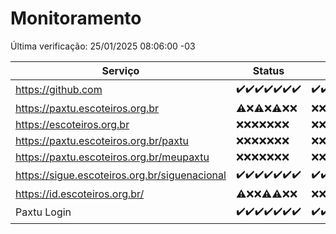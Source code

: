 # Monitoramento

Última verificação: 25/01/2025 08:06:00 -03

|Serviço|Status|Últimas 24h|
|---|---|---|
|https://github.com|<span title="2025-01-18: OK=23">✔️</span><span title="2025-01-19: OK=23">✔️</span><span title="2025-01-20: OK=23">✔️</span><span title="2025-01-21: OK=23">✔️</span><span title="2025-01-22: OK=23">✔️</span><span title="2025-01-23: OK=23">✔️</span><span title="2025-01-24: OK=10">✔️</span>|<span title="24/01/2025 08:07:00 -03 : 200">✔️</span><span title="24/01/2025 09:14:00 -03 : 200">✔️</span><span title="24/01/2025 10:14:00 -03 : 200">✔️</span><span title="24/01/2025 11:07:00 -03 : 200">✔️</span><span title="24/01/2025 12:08:00 -03 : 200">✔️</span><span title="24/01/2025 13:09:00 -03 : 200">✔️</span><span title="24/01/2025 14:07:00 -03 : 200">✔️</span><span title="24/01/2025 15:11:00 -03 : 200">✔️</span><span title="24/01/2025 16:06:00 -03 : 200">✔️</span><span title="24/01/2025 17:08:00 -03 : 200">✔️</span><span title="24/01/2025 18:06:00 -03 : 200">✔️</span><span title="24/01/2025 19:07:00 -03 : 200">✔️</span><span title="24/01/2025 20:07:00 -03 : 200">✔️</span><span title="24/01/2025 21:38:00 -03 : 200">✔️</span><span title="24/01/2025 23:02:00 -03 : 200">✔️</span><span title="25/01/2025 00:08:00 -03 : 200">✔️</span><span title="25/01/2025 01:09:00 -03 : 200">✔️</span><span title="25/01/2025 02:07:00 -03 : 200">✔️</span><span title="25/01/2025 03:10:00 -03 : 200">✔️</span><span title="25/01/2025 04:07:00 -03 : 200">✔️</span><span title="25/01/2025 05:09:00 -03 : 200">✔️</span><span title="25/01/2025 06:08:00 -03 : 200">✔️</span><span title="25/01/2025 07:07:00 -03 : 200">✔️</span><span title="25/01/2025 08:06:00 -03 : 200">✔️</span>|
|https://paxtu.escoteiros.org.br|<span title="2025-01-18: OK=1, Falhas=22">⚠️</span><span title="2025-01-19: Falhas=23">❌</span><span title="2025-01-20: OK=1, Falhas=22">⚠️</span><span title="2025-01-21: Falhas=23">❌</span><span title="2025-01-22: OK=1, Falhas=22">⚠️</span><span title="2025-01-23: Falhas=23">❌</span><span title="2025-01-24: Falhas=10">❌</span>|<span title="24/01/2025 08:07:00 -03 : 403">❌</span><span title="24/01/2025 09:14:00 -03 : 403">❌</span><span title="24/01/2025 10:14:00 -03 : 403">❌</span><span title="24/01/2025 11:07:00 -03 : 403">❌</span><span title="24/01/2025 12:08:00 -03 : 403">❌</span><span title="24/01/2025 13:09:00 -03 : 403">❌</span><span title="24/01/2025 14:07:00 -03 : 403">❌</span><span title="24/01/2025 15:11:00 -03 : 403">❌</span><span title="24/01/2025 16:06:00 -03 : 403">❌</span><span title="24/01/2025 17:08:00 -03 : 403">❌</span><span title="24/01/2025 18:06:00 -03 : 403">❌</span><span title="24/01/2025 19:07:00 -03 : 403">❌</span><span title="24/01/2025 20:07:00 -03 : 403">❌</span><span title="24/01/2025 21:38:00 -03 : 403">❌</span><span title="24/01/2025 23:02:00 -03 : 403">❌</span><span title="25/01/2025 00:08:00 -03 : 403">❌</span><span title="25/01/2025 01:09:00 -03 : 403">❌</span><span title="25/01/2025 02:07:00 -03 : 403">❌</span><span title="25/01/2025 03:10:00 -03 : 403">❌</span><span title="25/01/2025 04:07:00 -03 : 403">❌</span><span title="25/01/2025 05:09:00 -03 : 403">❌</span><span title="25/01/2025 06:08:00 -03 : 403">❌</span><span title="25/01/2025 07:07:00 -03 : 403">❌</span><span title="25/01/2025 08:06:00 -03 : 403">❌</span>|
|https://escoteiros.org.br|<span title="2025-01-18: Falhas=23">❌</span><span title="2025-01-19: Falhas=23">❌</span><span title="2025-01-20: Falhas=23">❌</span><span title="2025-01-21: Falhas=23">❌</span><span title="2025-01-22: Falhas=23">❌</span><span title="2025-01-23: Falhas=23">❌</span><span title="2025-01-24: Falhas=10">❌</span>|<span title="24/01/2025 08:07:00 -03 : 403">❌</span><span title="24/01/2025 09:14:00 -03 : 403">❌</span><span title="24/01/2025 10:14:00 -03 : 403">❌</span><span title="24/01/2025 11:07:00 -03 : 403">❌</span><span title="24/01/2025 12:08:00 -03 : 403">❌</span><span title="24/01/2025 13:09:00 -03 : 403">❌</span><span title="24/01/2025 14:07:00 -03 : 403">❌</span><span title="24/01/2025 15:11:00 -03 : 403">❌</span><span title="24/01/2025 16:06:00 -03 : 403">❌</span><span title="24/01/2025 17:08:00 -03 : 403">❌</span><span title="24/01/2025 18:07:00 -03 : 403">❌</span><span title="24/01/2025 19:07:00 -03 : 403">❌</span><span title="24/01/2025 20:07:00 -03 : 403">❌</span><span title="24/01/2025 21:38:00 -03 : 403">❌</span><span title="24/01/2025 23:02:00 -03 : 403">❌</span><span title="25/01/2025 00:08:00 -03 : 403">❌</span><span title="25/01/2025 01:09:00 -03 : 403">❌</span><span title="25/01/2025 02:07:00 -03 : 403">❌</span><span title="25/01/2025 03:10:00 -03 : 403">❌</span><span title="25/01/2025 04:07:00 -03 : 403">❌</span><span title="25/01/2025 05:09:00 -03 : 403">❌</span><span title="25/01/2025 06:08:00 -03 : 403">❌</span><span title="25/01/2025 07:07:00 -03 : 403">❌</span><span title="25/01/2025 08:06:00 -03 : 403">❌</span>|
|https://paxtu.escoteiros.org.br/paxtu|<span title="2025-01-18: Falhas=23">❌</span><span title="2025-01-19: Falhas=23">❌</span><span title="2025-01-20: Falhas=23">❌</span><span title="2025-01-21: Falhas=23">❌</span><span title="2025-01-22: Falhas=23">❌</span><span title="2025-01-23: Falhas=23">❌</span><span title="2025-01-24: Falhas=10">❌</span>|<span title="24/01/2025 08:07:00 -03 : 403">❌</span><span title="24/01/2025 09:14:00 -03 : 403">❌</span><span title="24/01/2025 10:14:00 -03 : 403">❌</span><span title="24/01/2025 11:07:00 -03 : 403">❌</span><span title="24/01/2025 12:08:00 -03 : 403">❌</span><span title="24/01/2025 13:09:00 -03 : 403">❌</span><span title="24/01/2025 14:07:00 -03 : 403">❌</span><span title="24/01/2025 15:11:00 -03 : 403">❌</span><span title="24/01/2025 16:06:00 -03 : 403">❌</span><span title="24/01/2025 17:08:00 -03 : 403">❌</span><span title="24/01/2025 18:07:00 -03 : 403">❌</span><span title="24/01/2025 19:07:00 -03 : 403">❌</span><span title="24/01/2025 20:07:00 -03 : 403">❌</span><span title="24/01/2025 21:38:00 -03 : 403">❌</span><span title="24/01/2025 23:02:00 -03 : 403">❌</span><span title="25/01/2025 00:08:00 -03 : 403">❌</span><span title="25/01/2025 01:09:00 -03 : 403">❌</span><span title="25/01/2025 02:07:00 -03 : 403">❌</span><span title="25/01/2025 03:10:00 -03 : 403">❌</span><span title="25/01/2025 04:07:00 -03 : 403">❌</span><span title="25/01/2025 05:09:00 -03 : 403">❌</span><span title="25/01/2025 06:08:00 -03 : 403">❌</span><span title="25/01/2025 07:07:00 -03 : 403">❌</span><span title="25/01/2025 08:06:00 -03 : 403">❌</span>|
|https://paxtu.escoteiros.org.br/meupaxtu|<span title="2025-01-18: Falhas=23">❌</span><span title="2025-01-19: Falhas=23">❌</span><span title="2025-01-20: Falhas=23">❌</span><span title="2025-01-21: Falhas=23">❌</span><span title="2025-01-22: Falhas=23">❌</span><span title="2025-01-23: Falhas=23">❌</span><span title="2025-01-24: Falhas=10">❌</span>|<span title="24/01/2025 08:07:00 -03 : 403">❌</span><span title="24/01/2025 09:14:00 -03 : 403">❌</span><span title="24/01/2025 10:14:00 -03 : 403">❌</span><span title="24/01/2025 11:07:00 -03 : 403">❌</span><span title="24/01/2025 12:08:00 -03 : 403">❌</span><span title="24/01/2025 13:09:00 -03 : 403">❌</span><span title="24/01/2025 14:07:00 -03 : 403">❌</span><span title="24/01/2025 15:11:00 -03 : 403">❌</span><span title="24/01/2025 16:06:00 -03 : 403">❌</span><span title="24/01/2025 17:08:00 -03 : 403">❌</span><span title="24/01/2025 18:07:00 -03 : 403">❌</span><span title="24/01/2025 19:07:00 -03 : 403">❌</span><span title="24/01/2025 20:07:00 -03 : 403">❌</span><span title="24/01/2025 21:38:00 -03 : 403">❌</span><span title="24/01/2025 23:02:00 -03 : 403">❌</span><span title="25/01/2025 00:08:00 -03 : 403">❌</span><span title="25/01/2025 01:09:00 -03 : 403">❌</span><span title="25/01/2025 02:07:00 -03 : 403">❌</span><span title="25/01/2025 03:10:00 -03 : 403">❌</span><span title="25/01/2025 04:07:00 -03 : 403">❌</span><span title="25/01/2025 05:09:00 -03 : 403">❌</span><span title="25/01/2025 06:08:00 -03 : 403">❌</span><span title="25/01/2025 07:07:00 -03 : 403">❌</span><span title="25/01/2025 08:06:00 -03 : 403">❌</span>|
|https://sigue.escoteiros.org.br/siguenacional|<span title="2025-01-18: OK=23">✔️</span><span title="2025-01-19: OK=23">✔️</span><span title="2025-01-20: OK=23">✔️</span><span title="2025-01-21: OK=23">✔️</span><span title="2025-01-22: OK=23">✔️</span><span title="2025-01-23: OK=23">✔️</span><span title="2025-01-24: OK=10">✔️</span>|<span title="24/01/2025 08:07:00 -03 : 200">✔️</span><span title="24/01/2025 09:14:00 -03 : 200">✔️</span><span title="24/01/2025 10:14:00 -03 : 200">✔️</span><span title="24/01/2025 11:07:00 -03 : 200">✔️</span><span title="24/01/2025 12:08:00 -03 : 200">✔️</span><span title="24/01/2025 13:09:00 -03 : 200">✔️</span><span title="24/01/2025 14:07:00 -03 : 200">✔️</span><span title="24/01/2025 15:11:00 -03 : 200">✔️</span><span title="24/01/2025 16:06:00 -03 : 200">✔️</span><span title="24/01/2025 17:08:00 -03 : 200">✔️</span><span title="24/01/2025 18:07:00 -03 : 200">✔️</span><span title="24/01/2025 19:07:00 -03 : 200">✔️</span><span title="24/01/2025 20:07:00 -03 : 200">✔️</span><span title="24/01/2025 21:38:00 -03 : 200">✔️</span><span title="24/01/2025 23:02:00 -03 : 200">✔️</span><span title="25/01/2025 00:08:00 -03 : 200">✔️</span><span title="25/01/2025 01:09:00 -03 : 200">✔️</span><span title="25/01/2025 02:07:00 -03 : 200">✔️</span><span title="25/01/2025 03:10:00 -03 : 200">✔️</span><span title="25/01/2025 04:07:00 -03 : 200">✔️</span><span title="25/01/2025 05:09:00 -03 : 200">✔️</span><span title="25/01/2025 06:08:00 -03 : 200">✔️</span><span title="25/01/2025 07:07:00 -03 : 200">✔️</span><span title="25/01/2025 08:06:00 -03 : 200">✔️</span>|
|https://id.escoteiros.org.br/|<span title="2025-01-18: OK=1, Falhas=22">⚠️</span><span title="2025-01-19: Falhas=23">❌</span><span title="2025-01-20: Falhas=23">❌</span><span title="2025-01-21: OK=1, Falhas=22">⚠️</span><span title="2025-01-22: OK=2, Falhas=21">⚠️</span><span title="2025-01-23: Falhas=23">❌</span><span title="2025-01-24: Falhas=10">❌</span>|<span title="24/01/2025 08:07:00 -03 : 403">❌</span><span title="24/01/2025 09:14:00 -03 : 403">❌</span><span title="24/01/2025 10:14:00 -03 : 403">❌</span><span title="24/01/2025 11:07:00 -03 : 403">❌</span><span title="24/01/2025 12:08:00 -03 : 403">❌</span><span title="24/01/2025 13:09:00 -03 : 403">❌</span><span title="24/01/2025 14:07:00 -03 : 403">❌</span><span title="24/01/2025 15:11:00 -03 : 403">❌</span><span title="24/01/2025 16:06:00 -03 : 403">❌</span><span title="24/01/2025 17:08:00 -03 : 403">❌</span><span title="24/01/2025 18:07:00 -03 : 403">❌</span><span title="24/01/2025 19:07:00 -03 : 403">❌</span><span title="24/01/2025 20:07:00 -03 : 403">❌</span><span title="24/01/2025 21:38:00 -03 : 403">❌</span><span title="24/01/2025 23:02:00 -03 : 403">❌</span><span title="25/01/2025 00:08:00 -03 : 403">❌</span><span title="25/01/2025 01:09:00 -03 : 403">❌</span><span title="25/01/2025 02:07:00 -03 : 403">❌</span><span title="25/01/2025 03:10:00 -03 : 403">❌</span><span title="25/01/2025 04:07:00 -03 : 403">❌</span><span title="25/01/2025 05:09:00 -03 : 403">❌</span><span title="25/01/2025 06:08:00 -03 : 403">❌</span><span title="25/01/2025 07:07:00 -03 : 403">❌</span><span title="25/01/2025 08:06:00 -03 : 403">❌</span>|
|Paxtu Login|<span title="2025-01-18: OK=23">✔️</span><span title="2025-01-19: OK=23">✔️</span><span title="2025-01-20: OK=23">✔️</span><span title="2025-01-21: OK=23">✔️</span><span title="2025-01-22: OK=23">✔️</span><span title="2025-01-23: OK=23">✔️</span><span title="2025-01-24: OK=10">✔️</span>|<span title="24/01/2025 08:07:00 -03 : 200">✔️</span><span title="24/01/2025 09:14:00 -03 : 200">✔️</span><span title="24/01/2025 10:14:00 -03 : 200">✔️</span><span title="24/01/2025 11:07:00 -03 : 200">✔️</span><span title="24/01/2025 12:08:00 -03 : 200">✔️</span><span title="24/01/2025 13:09:00 -03 : 200">✔️</span><span title="24/01/2025 14:07:00 -03 : 200">✔️</span><span title="24/01/2025 15:11:00 -03 : 200">✔️</span><span title="24/01/2025 16:06:00 -03 : 200">✔️</span><span title="24/01/2025 17:08:00 -03 : 200">✔️</span><span title="24/01/2025 18:07:00 -03 : 200">✔️</span><span title="24/01/2025 19:07:00 -03 : 200">✔️</span><span title="24/01/2025 20:07:00 -03 : 200">✔️</span><span title="24/01/2025 21:38:00 -03 : 200">✔️</span><span title="24/01/2025 23:02:00 -03 : 200">✔️</span><span title="25/01/2025 00:08:00 -03 : 200">✔️</span><span title="25/01/2025 01:09:00 -03 : 200">✔️</span><span title="25/01/2025 02:07:00 -03 : 200">✔️</span><span title="25/01/2025 03:10:00 -03 : 200">✔️</span><span title="25/01/2025 04:07:00 -03 : 200">✔️</span><span title="25/01/2025 05:09:00 -03 : 200">✔️</span><span title="25/01/2025 06:08:00 -03 : 200">✔️</span><span title="25/01/2025 07:07:00 -03 : 200">✔️</span><span title="25/01/2025 08:06:00 -03 : 200">✔️</span>|
